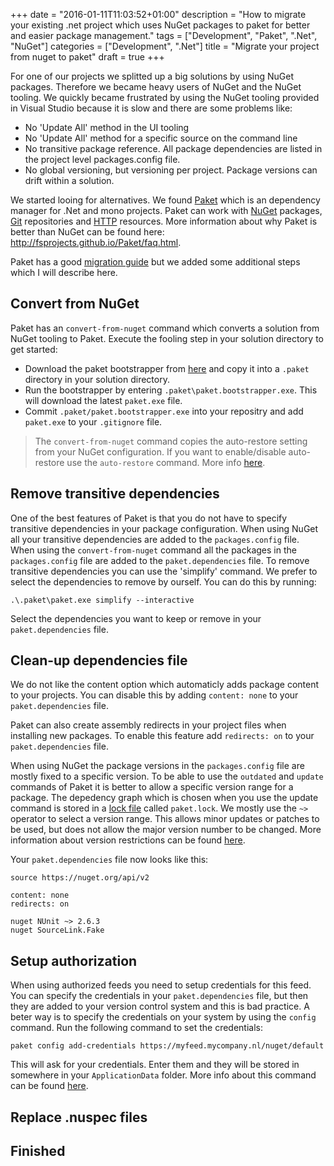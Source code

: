 +++
date = "2016-01-11T11:03:52+01:00"
description = "How to migrate your existing .net project which uses NuGet packages to paket for better and easier package management."
tags = ["Development", "Paket", ".Net", "NuGet"]
categories = ["Development", ".Net"]
title = "Migrate your project from nuget to paket"
draft = true 
+++

For one of our projects we splitted up a big solutions by using NuGet packages. Therefore we became heavy users of NuGet and the NuGet tooling. We quickly became frustrated by using the NuGet tooling provided in Visual Studio because it is slow and there are some problems like:

* No 'Update All' method in the UI tooling
* No 'Update All' method for a specific source on the command line
* No transitive package reference. All package dependencies are listed in the project level packages.config file.
* No global versioning, but versioning per project. Package versions can drift within a solution.
 

We started looing for alternatives. We found [Paket](https://fsprojects.github.io/Paket/index.html) which is an dependency manager for .Net and mono projects. Paket can work with [NuGet](https://www.nuget.org/) packages, [Git](https://fsprojects.github.io/Paket/git-dependencies.html) repositories and [HTTP](https://fsprojects.github.io/Paket/http-dependencies.html) resources. More information about why Paket is better than NuGet can be found here: http://fsprojects.github.io/Paket/faq.html.

Paket has a good [migration guide](http://fsprojects.github.io/Paket/convert-from-nuget-tutorial.html) but we added some additional steps which I will describe here.

## Convert from NuGet

Paket has an `convert-from-nuget` command which converts a solution from NuGet tooling to Paket. Execute the fooling step in your solution directory to get started:

* Download the paket bootstrapper from [here](https://github.com/fsprojects/Paket/releases/tag/2.42.3) and copy it into a `.paket` directory in your solution directory.
* Run the bootstrapper by entering `.paket\paket.bootstrapper.exe`. This will download the latest `paket.exe` file.
* Commit `.paket/paket.bootstrapper.exe` into your repositry and add `paket.exe` to your `.gitignore` file.

> The `convert-from-nuget` command copies the auto-restore setting from your NuGet configuration. If you want to enable/disable auto-restore use the `auto-restore` command. More info [here](https://fsprojects.github.io/Paket/paket-auto-restore.html).

## Remove transitive dependencies

One of the best features of Paket is that you do not have to specify transitive dependencies in your package configuration. When using NuGet all your transitive dependencies are added to the `packages.config` file. When using the `convert-from-nuget` command all the packages in the `packages.config` file are added to the `paket.dependencies` file. To remove transitive dependencies you can use the 'simplify' command. We prefer to select the dependencies to remove by ourself. You can do this by running:

`.\.paket\paket.exe simplify --interactive`  

Select the dependencies you want to keep or remove in your `paket.dependencies` file.

## Clean-up dependencies file

We do not like the content option which automaticly adds package content to your projects. You can disable this by adding `content: none` to your `paket.dependencies` file.

Paket can also create assembly redirects in your project files when installing new packages. To enable this feature add `redirects: on` to your `paket.dependencies` file.

When using NuGet the package versions in the `packages.config` file are mostly fixed to a specific version. To be able to use the `outdated` and `update` commands of Paket it is better to allow a specific version range for a package. The depedency graph which is chosen when you use the update command is stored in a [lock file](https://fsprojects.github.io/Paket//lock-file.html) called `paket.lock`. We mostly use the `~>` operator to select a version range. This allows minor updates or patches to be used, but does not allow the major version number to be changed. More information about version restrictions can be found [here](https://fsprojects.github.io/Paket//dependencies-file.html).

Your `paket.dependencies` file now looks like this:

```
source https://nuget.org/api/v2

content: none
redirects: on

nuget NUnit ~> 2.6.3
nuget SourceLink.Fake
```  

## Setup authorization

When using authorized feeds you need to setup credentials for this feed. You can specify the credentials in your `paket.dependencies` file, but then they are added to your version control system and this is bad practice. A beter way is to specify the credentials on your system by using the `config` command. Run the following command to set the credentials:

`paket config add-credentials https://myfeed.mycompany.nl/nuget/default`

This will ask for your credentials. Enter them and they will be stored in somewhere in your `ApplicationData` folder. More info about this command can be found [here](https://fsprojects.github.io/Paket//paket-config.html).  

## Replace .nuspec files

## Finished
